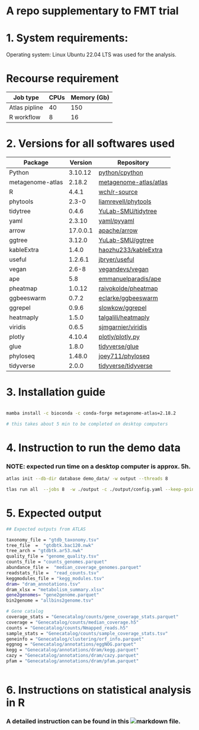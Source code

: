 # A repo supplementary to FMT trial

# 1. System requirements:

Operating system: Linux Ubuntu 22.04 LTS was used for the analysis.


# Recourse requirement


| Job type            | CPUs     | Memory (Gb) |
|--------------------|-------------|------------|
| Atlas pipline	             | 40    | 150 |
| R workflow             | 8    | 16 |

# 2. Versions for all softwares used


| Package            | Version     | Repository |
|--------------------|-------------|------------|
| Python             | 3.10.12     | [python/cpython](https://github.com/python/cpython) |
| metagenome-atlas | 2.18.2      | [metagenome-atlas/atlas](https://github.com/metagenome-atlas/atlas) |
| R                  | 4.4.1       | [wch/r-source](https://github.com/wch/r-source) |
| phytools           | 2.3-0       | [liamrevell/phytools](https://github.com/liamrevell/phytools) |
| tidytree           | 0.4.6       | [YuLab-SMU/tidytree](https://github.com/YuLab-SMU/tidytree) |
| yaml               | 2.3.10      | [yaml/pyyaml](https://github.com/yaml/pyyaml) |
| arrow              | 17.0.0.1    | [apache/arrow](https://github.com/apache/arrow) |
| ggtree             | 3.12.0      | [YuLab-SMU/ggtree](https://github.com/YuLab-SMU/ggtree) |
| kableExtra         | 1.4.0       | [haozhu233/kableExtra](https://github.com/haozhu233/kableExtra) |
| useful             | 1.2.6.1     | [jbryer/useful](https://github.com/jbryer/useful) |
| vegan              | 2.6-8       | [vegandevs/vegan](https://github.com/vegandevs/vegan) |
| ape                | 5.8         | [emmanuelparadis/ape](https://github.com/emmanuelparadis/ape) |
| pheatmap           | 1.0.12      | [raivokolde/pheatmap](https://github.com/raivokolde/pheatmap) |
| ggbeeswarm         | 0.7.2       | [eclarke/ggbeeswarm](https://github.com/eclarke/ggbeeswarm) |
| ggrepel            | 0.9.6       | [slowkow/ggrepel](https://github.com/slowkow/ggrepel) |
| heatmaply          | 1.5.0       | [talgalili/heatmaply](https://github.com/talgalili/heatmaply) |
| viridis            | 0.6.5       | [sjmgarnier/viridis](https://github.com/sjmgarnier/viridis) |
| plotly             | 4.10.4      | [plotly/plotly.py](https://github.com/plotly/plotly.py) |
| glue               | 1.8.0       | [tidyverse/glue](https://github.com/tidyverse/glue) |
| phyloseq           | 1.48.0      | [joey711/phyloseq](https://github.com/joey711/phyloseq) |
| tidyverse          | 2.0.0       | [tidyverse/tidyverse](https://github.com/tidyverse/tidyverse) |


# 3. Installation guide

```sh

mamba install -c bioconda -c conda-forge metagenome-atlas=2.18.2

# this takes about 5 min to be completed on desktop computers
```

# 4. Instruction to run the demo data

### NOTE: expected run time on a desktop computer is approx. 5h.

```sh
atlas init --db-dir database demo_data/ -w output --threads 8

tlas run all  --jobs 8  -w ./output -c ./output/config.yaml --keep-going


```

# 5. Expected output

```sh
## Expected outputs from ATLAS

taxonomy_file = "gtdb_taxonomy.tsv"
tree_file  =  "gtdbtk.bac120.nwk"
tree_arch = "gtdbtk.ar53.nwk"
quality_file = "genome_quality.tsv"
counts_file = "counts_genomes.parquet"
abundance_file =  "median_coverage_genomes.parquet"
readstats_file =  "read_counts.tsv"
keggmodules_file = "kegg_modules.tsv"
dram= "dram_annotations.tsv"
dram_xlsx = "metabolism_summary.xlsx"
gene2genomes= "gene2genome.parquet"
bin2genome = "allbins2genome.tsv"

# Gene catalog
coverage_stats = "Genecatalog/counts/gene_coverage_stats.parquet"
coverage = "Genecatalog/counts/median_coverage.h5"
counts = "Genecatalog/counts/Nmapped_reads.h5"
sample_stats = "Genecatalog/counts/sample_coverage_stats.tsv"
geneinfo = "Genecatalog/clustering/orf_info.parquet"
eggnog = "Genecatalog/annotations/eggNOG.parquet"
kegg = "Genecatalog/annotations/dram/kegg.parquet"
cazy = "Genecatalog/annotations/dram/cazy.parquet" 
pfam = "Genecatalog/annotations/dram/pfam.parquet"



```

# 6. Instructions on statistical analysis in R

### A detailed instruction can be found in this ![markdown](https://github.com/farhadm1990/fmt_trial/blob/main/r_FMT.rmd) file. 